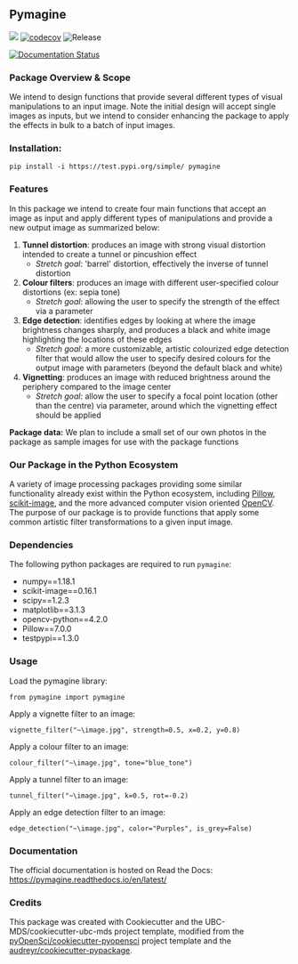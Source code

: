 ## Pymagine 

![](https://github.com/katieb1/pymagine/workflows/build/badge.svg) [![codecov](https://codecov.io/gh/katieb1/pymagine/branch/master/graph/badge.svg)](https://codecov.io/gh/katieb1/pymagine) ![Release](https://github.com/katieb1/pymagine/workflows/Release/badge.svg)

[![Documentation Status](https://readthedocs.org/projects/pymagine/badge/?version=latest)](https://pymagine.readthedocs.io/en/latest/?badge=latest)

### Package Overview & Scope

We intend to design functions that provide several different types of visual manipulations to an input image. Note the initial design will accept single images as inputs, but we intend to consider enhancing the package to apply the effects in bulk to a batch of input images.

### Installation:

```
pip install -i https://test.pypi.org/simple/ pymagine
```

### Features

In this package we intend to create four main functions that accept an image as input and apply different types of manipulations and provide a new output image as summarized below:

1. **Tunnel distortion**: produces an image with strong visual distortion intended to create a tunnel or pincushion effect
    - *Stretch goal*: 'barrel' distortion, effectively the inverse of tunnel distortion
2. **Colour filters**: produces an image with different user-specified colour distortions (ex: sepia tone)
    - *Stretch goal*: allowing the user to specify the strength of the effect via a parameter
3. **Edge detection**: identifies edges by looking at where the image brightness changes sharply, and produces a black and white image highlighting the locations of these edges
    - *Stretch goal*: a more customizable, artistic colourized edge detection filter that would allow the user to specify desired colours for the output image with parameters  (beyond the default black and white) 
4. **Vignetting**: produces an image with reduced brightness around the periphery compared to the image center
    - *Stretch goal*: allow the user to specify a focal point location (other than the centre) via parameter, around which the vignetting effect should be applied

**Package data:** We plan to include a small set of our own photos in the package as sample images for use with the package functions

### Our Package in the Python Ecosystem

A variety of image processing packages providing some similar functionality already exist within the Python ecosystem, including [Pillow](https://github.com/python-pillow/Pillow), [scikit-image](https://github.com/scikit-image/scikit-image), and the more advanced computer vision oriented [OpenCV](https://github.com/opencv/opencv). The purpose of our package is to provide functions that apply some common artistic filter transformations to a given input image.



### Dependencies

The following python packages are required to run `pymagine`:
* numpy==1.18.1
* scikit-image==0.16.1
* scipy==1.2.3
* matplotlib==3.1.3
* opencv-python==4.2.0
* Pillow==7.0.0
* testpypi==1.3.0

### Usage

Load the pymagine library:

`from pymagine import pymagine`

Apply a vignette filter to an image:

`vignette_filter("~\image.jpg", strength=0.5, x=0.2, y=0.8)`

Apply a colour filter to an image:

`colour_filter("~\image.jpg", tone="blue_tone")`

Apply a tunnel filter to an image:

`tunnel_filter("~\image.jpg", k=0.5, rot=-0.2)`

Apply an edge detection filter to an image:

`edge_detection("~\image.jpg", color="Purples", is_grey=False)`

### Documentation
The official documentation is hosted on Read the Docs: <https://pymagine.readthedocs.io/en/latest/>

### Credits
This package was created with Cookiecutter and the UBC-MDS/cookiecutter-ubc-mds project template, modified from the [pyOpenSci/cookiecutter-pyopensci](https://github.com/pyOpenSci/cookiecutter-pyopensci) project template and the [audreyr/cookiecutter-pypackage](https://github.com/audreyr/cookiecutter-pypackage).
